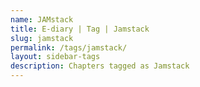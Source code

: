 ```yaml
---
name: JAMstack
title: E-diary | Tag | Jamstack
slug: jamstack
permalink: /tags/jamstack/
layout: sidebar-tags
description: Chapters tagged as Jamstack
---
```

